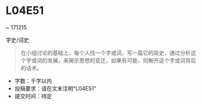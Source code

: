# L04E51 
~ 171215

字史/词史

> 在小组讨论的基础上，每个人找一个字或词，写一篇它的简史，通过分析这个字或词的发展，来揭示思想的变迁，如果有可能，则解开这个字或词背后的话术。 

- 字数：千字以内
- 投稿要求：请在文末注明“L04E51” 
- 提交时间：待定 



